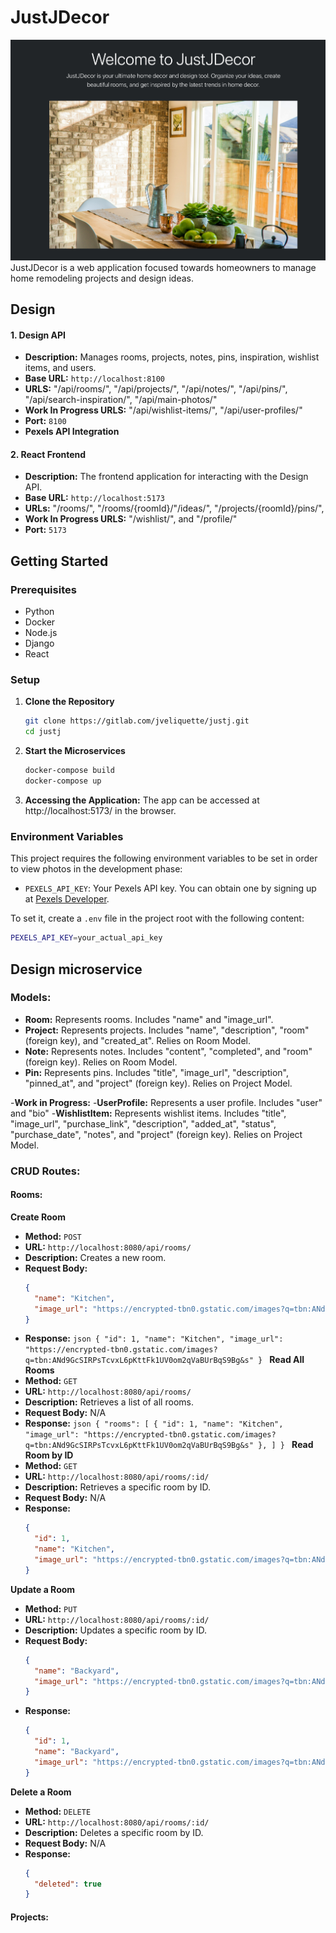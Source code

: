 # JustJDecor

![screenshot of home page](./README-IMG/main.png)
JustJDecor is a web application focused towards homeowners to manage home remodeling projects and design ideas.

## Design

#### 1. Design API

- **Description:** Manages rooms, projects, notes, pins, inspiration, wishlist items, and users.
- **Base URL:** `http://localhost:8100`
- **URLS:** "/api/rooms/", "/api/projects/", "/api/notes/", "/api/pins/", "/api/search-inspiration/", "/api/main-photos/"
- **Work In Progress URLS:** "/api/wishlist-items/", "/api/user-profiles/"
- **Port:** `8100`
- **Pexels API Integration**

#### 2. React Frontend

- **Description:** The frontend application for interacting with the Design API.
- **Base URL:** `http://localhost:5173`
- **URLs:** "/rooms/", "/rooms/{roomId}/"/ideas/", "/projects/{roomId}/pins/",
- **Work In Progress URLS:** "/wishlist/", and "/profile/"
- **Port:** `5173`

## Getting Started

### Prerequisites

- Python
- Docker
- Node.js
- Django
- React

### Setup

1. **Clone the Repository**
   ```bash
   git clone https://gitlab.com/jveliquette/justj.git
   cd justj
   ```
2. **Start the Microservices**
   ```bash
   docker-compose build
   docker-compose up
   ```
3. **Accessing the Application:**
   The app can be accessed at http://localhost:5173/ in the browser.

### Environment Variables

This project requires the following environment variables to be set in order to view photos in the development phase:

- `PEXELS_API_KEY`: Your Pexels API key. You can obtain one by signing up at [Pexels Developer](https://www.pexels.com/api/).

To set it, create a `.env` file in the project root with the following content:

```bash
PEXELS_API_KEY=your_actual_api_key
```

## Design microservice

### Models:

- **Room:** Represents rooms. Includes "name" and "image_url".
- **Project:** Represents projects. Includes "name", "description", "room" (foreign key), and "created_at". Relies on Room Model.
- **Note:** Represents notes. Includes "content", "completed", and "room" (foreign key). Relies on Room Model.
- **Pin:** Represents pins. Includes "title", "image_url", "description", "pinned_at", and "project" (foreign key). Relies on Project Model.

-**Work in Progress:** -**UserProfile:** Represents a user profile. Includes "user" and "bio" -**WishlistItem:** Represents wishlist items. Includes "title", "image_url", "purchase_link", "description", "added_at", "status", "purchase_date", "notes", and "project" (foreign key). Relies on Project Model.

### CRUD Routes:

#### Rooms:

**Create Room**

- **Method:** `POST`
- **URL:** `http://localhost:8080/api/rooms/`
- **Description:** Creates a new room.
- **Request Body:**
  ```json
  {
    "name": "Kitchen",
    "image_url": "https://encrypted-tbn0.gstatic.com/images?q=tbn:ANd9GcSIRPsTcvxL6pKttFk1UV0om2qVaBUrBqS9Bg&s"
  }
  ```
- **Response:**
  `json
  {
"id": 1,
"name": "Kitchen",
"image_url": "https://encrypted-tbn0.gstatic.com/images?q=tbn:ANd9GcSIRPsTcvxL6pKttFk1UV0om2qVaBUrBqS9Bg&s"
  }
  `
  **Read All Rooms**
- **Method:** `GET`
- **URL:** `http://localhost:8080/api/rooms/`
- **Description:** Retrieves a list of all rooms.
- **Request Body:** N/A
- **Response:**
  `json
  {
"rooms": [
	{
		"id": 1,
		"name": "Kitchen",
		"image_url": "https://encrypted-tbn0.gstatic.com/images?q=tbn:ANd9GcSIRPsTcvxL6pKttFk1UV0om2qVaBUrBqS9Bg&s"
	},
]
  }
  `
  **Read Room by ID**
- **Method:** `GET`
- **URL:** `http://localhost:8080/api/rooms/:id/`
- **Description:** Retrieves a specific room by ID.
- **Request Body:** N/A
- **Response:**
  ```json
  {
    "id": 1,
    "name": "Kitchen",
    "image_url": "https://encrypted-tbn0.gstatic.com/images?q=tbn:ANd9GcSIRPsTcvxL6pKttFk1UV0om2qVaBUrBqS9Bg&s"
  }
  ```

**Update a Room**

- **Method:** `PUT`
- **URL:** `http://localhost:8080/api/rooms/:id/`
- **Description:** Updates a specific room by ID.
- **Request Body:**
  ```json
  {
    "name": "Backyard",
    "image_url": "https://encrypted-tbn0.gstatic.com/images?q=tbn:ANd9GcT7HElegB3ioAlItyqG52FoTtIwWLmOpZX9sw&s"
  }
  ```
- **Response:**
  ```json
  {
    "id": 1,
    "name": "Backyard",
    "image_url": "https://encrypted-tbn0.gstatic.com/images?q=tbn:ANd9GcT7HElegB3ioAlItyqG52FoTtIwWLmOpZX9sw&s"
  }
  ```

**Delete a Room**

- **Method:** `DELETE`
- **URL:** `http://localhost:8080/api/rooms/:id/`
- **Description:** Deletes a specific room by ID.
- **Request Body:** N/A
- **Response:**
  ```json
  {
    "deleted": true
  }
  ```

#### Projects:
